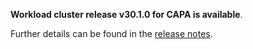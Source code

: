 **Workload cluster release v30.1.0 for CAPA is available**.

Further details can be found in the [release notes](https://docs.giantswarm.io/changes/workload-cluster-releases-capa/releases/aws-30.1.0).
